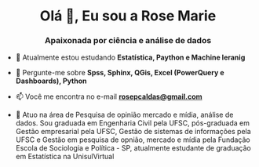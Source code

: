 <h1 align="center">Olá 👋, Eu sou a Rose Marie</h1>
<h3 align="center">Apaixonada por ciência e análise de dados</h3>

- 🌱 Atualmente estou estudando **Estatística, Paython e Machine leranig**

- 💬 Pergunte-me sobre **Spss, Sphinx, QGis, Excel (PowerQuery e Dashboards), Python**

- 📫 Você me encontra no e-mail **rosepcaldas@gmail.com**

- 📄 Atuo na área de Pesquisa de opinião mercado e mídia, análise de dados. Sou graduada em Engenharia Civil pela UFSC, pós-graduada em Gestão empresarial pela UFSC, Gestão de sistemas de informações pela UFSC e Gestão em pesquisa de opnião, mercado e mídia pela Fundação Escola de Sociologia e Política - SP, atualmente estudante de graduação em Estatística na UnisulVirtual




<!---
**rosepcaldas/rosepcaldas** is a ✨ _special_ ✨ repository because its `README.md` (this file) appears on your GitHub profile.

Here are some ideas to get you started:

- 🔭 I’m currently working on ...
- 🌱 I’m currently learning ...
- 👯 I’m looking to collaborate on ...
- 🤔 I’m looking for help with ...
- 💬 Ask me about ...
- 📫 How to reach me: ...
- 😄 Pronouns: ...
- ⚡ Fun fact: ...
-->
